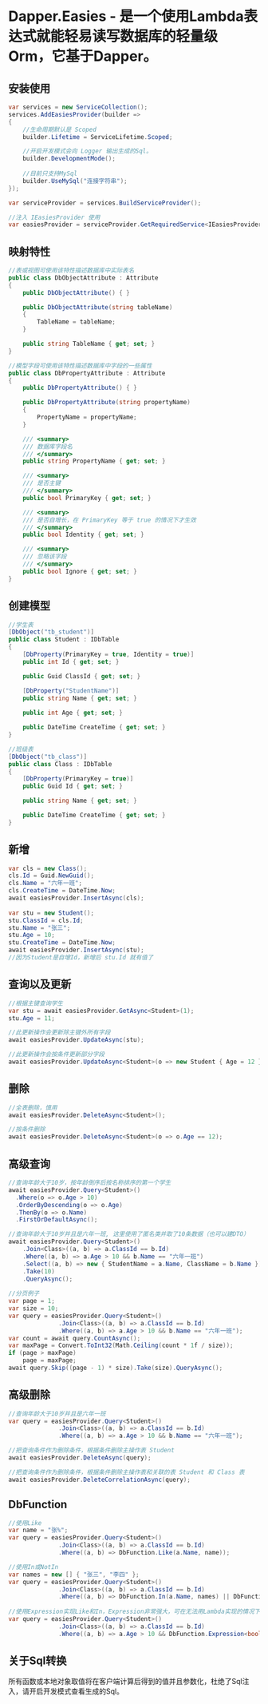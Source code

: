 # Dapper.Easies - 是一个使用Lambda表达式就能轻易读写数据库的轻量级Orm，它基于Dapper。

安装使用
------------------------------------------------------------
```csharp
var services = new ServiceCollection();
services.AddEasiesProvider(builder =>
{
    //生命周期默认是 Scoped
    builder.Lifetime = ServiceLifetime.Scoped;

    //开启开发模式会向 Logger 输出生成的Sql。
    builder.DevelopmentMode();
    
    //目前只支持MySql
    builder.UseMySql("连接字符串");
});

var serviceProvider = services.BuildServiceProvider();

//注入 IEasiesProvider 使用
var easiesProvider = serviceProvider.GetRequiredService<IEasiesProvider>();
```

映射特性
------------------------------------------------------------
```csharp
//表或视图可使用该特性描述数据库中实际表名
public class DbObjectAttribute : Attribute
{
    public DbObjectAttribute() { }

    public DbObjectAttribute(string tableName)
    {
        TableName = tableName;
    }

    public string TableName { get; set; }
}

//模型字段可使用该特性描述数据库中字段的一些属性
public class DbPropertyAttribute : Attribute
{
    public DbPropertyAttribute() { }

    public DbPropertyAttribute(string propertyName)
    {
        PropertyName = propertyName;
    }

    /// <summary>
    /// 数据库字段名
    /// </summary>
    public string PropertyName { get; set; }

    /// <summary>
    /// 是否主键
    /// </summary>
    public bool PrimaryKey { get; set; }

    /// <summary>
    /// 是否自增长，在 PrimaryKey 等于 true 的情况下才生效
    /// </summary>
    public bool Identity { get; set; }

    /// <summary>
    /// 忽略该字段
    /// </summary>
    public bool Ignore { get; set; }
}
```

创建模型
------------------------------------------------------------
```csharp
//学生表
[DbObject("tb_student")]
public class Student : IDbTable
{
    [DbProperty(PrimaryKey = true, Identity = true)]
    public int Id { get; set; }

    public Guid ClassId { get; set; }

    [DbProperty("StudentName")]
    public string Name { get; set; }
    
    public int Age { get; set; }

    public DateTime CreateTime { get; set; }
}

//班级表
[DbObject("tb_class")]
public class Class : IDbTable
{
    [DbProperty(PrimaryKey = true)]
    public Guid Id { get; set; }

    public string Name { get; set; }

    public DateTime CreateTime { get; set; }
}
```

新增
------------------------------------------------------------
```csharp
var cls = new Class();
cls.Id = Guid.NewGuid();
cls.Name = "六年一班";
cls.CreateTime = DateTime.Now;
await easiesProvider.InsertAsync(cls);
  
var stu = new Student();
stu.ClassId = cls.Id;
stu.Name = "张三";
stu.Age = 10;
stu.CreateTime = DateTime.Now;
await easiesProvider.InsertAsync(stu);
//因为Student是自增Id，新增后 stu.Id 就有值了
```
查询以及更新
------------------------------------------------------------
```csharp
//根据主键查询学生
var stu = await easiesProvider.GetAsync<Student>(1);
stu.Age = 11;

//此更新操作会更新除主键外所有字段
await easiesProvider.UpdateAsync(stu);

//此更新操作会按条件更新部分字段
await easiesProvider.UpdateAsync<Student>(o => new Student { Age = 12 }, o => o.Id == stu.Id);
```
删除
------------------------------------------------------------
```csharp
//全表删除，慎用
await easiesProvider.DeleteAsync<Student>();

//按条件删除
await easiesProvider.DeleteAsync<Student>(o => o.Age == 12);
```
高级查询
------------------------------------------------------------
```csharp
//查询年龄大于10岁，按年龄倒序后按名称排序的第一个学生
await easiesProvider.Query<Student>()
  .Where(o => o.Age > 10)
  .OrderByDescending(o => o.Age)
  .ThenBy(o => o.Name)
  .FirstOrDefaultAsync();

//查询年龄大于10岁并且是六年一班, 这里使用了匿名类并取了10条数据（也可以建DTO）
await easiesProvider.Query<Student>()
    .Join<Class>((a, b) => a.ClassId == b.Id)
    .Where((a, b) => a.Age > 10 && b.Name == "六年一班")
    .Select((a, b) => new { StudentName = a.Name, ClassName = b.Name })
    .Take(10)
    .QueryAsync();
    
//分页例子
var page = 1;
var size = 10;
var query = easiesProvider.Query<Student>()
              .Join<Class>((a, b) => a.ClassId == b.Id)
              .Where((a, b) => a.Age > 10 && b.Name == "六年一班");
var count = await query.CountAsync();
var maxPage = Convert.ToInt32(Math.Ceiling(count * 1f / size));
if (page > maxPage)
    page = maxPage;
await query.Skip((page - 1) * size).Take(size).QueryAsync();
```

高级删除
------------------------------------------------------------
```csharp
//查询年龄大于10岁并且是六年一班
var query = easiesProvider.Query<Student>()
              .Join<Class>((a, b) => a.ClassId == b.Id)
              .Where((a, b) => a.Age > 10 && b.Name == "六年一班");

//把查询条件作为删除条件，根据条件删除主操作表 Student
await easiesProvider.DeleteAsync(query);

//把查询条件作为删除条件，根据条件删除主操作表和关联的表 Student 和 Class 表
await easiesProvider.DeleteCorrelationAsync(query);
```

DbFunction
------------------------------------------------------------
```csharp
//使用Like
var name = "张%";
var query = easiesProvider.Query<Student>()
              .Join<Class>((a, b) => a.ClassId == b.Id)
              .Where((a, b) => DbFunction.Like(a.Name, name));

//使用In或NotIn
var names = new [] { "张三", "李四" };
var query = easiesProvider.Query<Student>()
              .Join<Class>((a, b) => a.ClassId == b.Id)
              .Where((a, b) => DbFunction.In(a.Name, names) || DbFunction.NotIn(a.Name, names));
              
//使用Expression实现Like和In，Expression非常强大，可在无法用Lambda实现的情况下使用自定义表达式，并且可以和Lambda表达式混用
var query = easiesProvider.Query<Student>()
              .Join<Class>((a, b) => a.ClassId == b.Id)
              .Where((a, b) => a.Age > 10 && DbFunction.Expression<bool>($"{a.Name} LIKE {name} OR {a.Name} IN {names}"));
```
关于Sql转换
------------------------------------------------------------
所有函数或本地对象取值将在客户端计算后得到的值并且参数化，杜绝了Sql注入，请开启开发模式查看生成的Sql。
